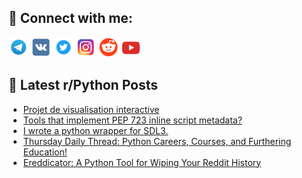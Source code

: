 ## 🔎 Connect with me:
[<img src="https://github.com/bullbesh/bullbesh/blob/main/images/Telegram.png" width="32" height="32" />](https://t.me/bullbesh)
[<img src="https://github.com/bullbesh/bullbesh/blob/main/images/VK.png" width="32" height="32" />](https://vk.com/bullbesh)
[<img src="https://github.com/bullbesh/bullbesh/blob/main/images/Twitter.png" width="32" height="32" />](https://twitter.com/bullbesh1)
[<img src="https://github.com/bullbesh/bullbesh/blob/main/images/Instagram.png" width="32" height="32" />](https://www.instagram.com/bullbesh)
[<img src="https://github.com/bullbesh/bullbesh/blob/main/images/Reddit.png" width="32" height="32" />](https://www.reddit.com/user/bullbesh)
[<img src="https://github.com/bullbesh/bullbesh/blob/main/images/YouTube.png" width="32" height="32" />](https://www.youtube.com/channel/UCtfjRs6uzgq5mfm8S06WTcg)

## 📕 Latest r/Python Posts
<!-- BLOG-POST-LIST:START -->
- [Projet de visualisation interactive](https://www.reddit.com/r/Python/comments/1eyc33b/projet_de_visualisation_interactive/)
- [Tools that implement PEP 723 inline script metadata?](https://www.reddit.com/r/Python/comments/1ey9c80/tools_that_implement_pep_723_inline_script/)
- [I wrote a python wrapper for SDL3.](https://www.reddit.com/r/Python/comments/1ey7fxk/i_wrote_a_python_wrapper_for_sdl3/)
- [Thursday Daily Thread: Python Careers, Courses, and Furthering Education!](https://www.reddit.com/r/Python/comments/1ey52d1/thursday_daily_thread_python_careers_courses_and/)
- [Ereddicator: A Python Tool for Wiping Your Reddit History](https://www.reddit.com/r/Python/comments/1exvn21/ereddicator_a_python_tool_for_wiping_your_reddit/)
<!-- BLOG-POST-LIST:END -->
